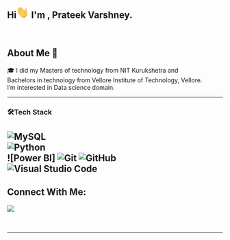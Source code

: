 ## Hi<img src="https://raw.githubusercontent.com/ABSphreak/ABSphreak/master/gifs/Hi.gif" width="30px"> I'm , Prateek Varshney.
<br />

## About Me 🚀



🎓 I did my Masters of technology from NIT Kurukshetra and <br />
    Bachelors in technology from Vellore Institute of Technology, Vellore.<br />
    I’m interested in Data science domain. <br />

---

### 🛠Tech Stack
![MySQL](https://img.shields.io/badge/-MySQL-05122A?style=flat&logo=MySQL)
<br />
![Python](https://img.shields.io/badge/Python-05122A?style=flat&logo=python&logoColor=2C2255)
<br />
![Power BI]
![Git](https://img.shields.io/badge/-Git-05122A?style=flat&logo=git)
![GitHub](https://img.shields.io/badge/-GitHub-05122A?style=flat&logo=github)
<br />
![Visual Studio Code](https://img.shields.io/badge/-Visual%20Studio%20Code-05122A?style=flat&logo=visual-studio-code&logoColor=007ACC)
--

[linkedin]: https://www.linkedin.com/in/prateekvarshney3/
[gmail]: mailto:prateekvarshney3@gmail.com

## Connect With Me:

[<img height="30" src="https://img.shields.io/badge/LinkedIn-0077B5?style=for-the-badge&logo=linkedin&logoColor=white" />][linkedin]

<br />

---


<!--
**prateekvarshney3/prateekvarshney3** is a ✨ _special_ ✨ repository because its `README.md` (this file) appears on your GitHub profile.

Here are some ideas to get you started:

- 🔭 I’m currently working on ...
- 🌱 I’m currently learning ...
- 👯 I’m looking to collaborate on ...
- 🤔 I’m looking for help with ...
- 💬 Ask me about ...
- 📫 How to reach me: ...
- 😄 Pronouns: ...
- ⚡ Fun fact: ...
-->
